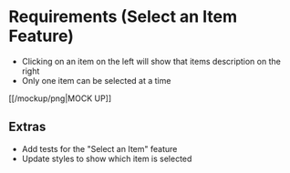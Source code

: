 # Requirements (Select an Item Feature)

- Clicking on an item on the left will show that items description on the right
- Only one item can be selected at a time

[[/mockup/png|MOCK UP]]

## Extras

- Add tests for the "Select an Item" feature
- Update styles to show which item is selected
